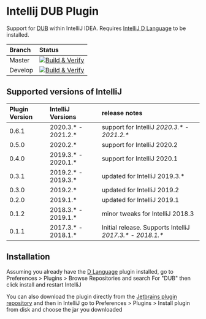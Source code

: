 Intellij DUB Plugin
===================

Support for [DUB](https://code.dlang.org/) within IntelliJ IDEA. Requires [IntelliJ D Language](https://github.com/intellij-dlanguage/intellij-dlanguage) to be installed.

| Branch | Status |
| :--- | :--- |
| Master | [![Build & Verify](https://github.com/intellij-dlanguage/intellij-dub/actions/workflows/gradle.yml/badge.svg?branch=master)](https://github.com/intellij-dlanguage/intellij-dub/actions/workflows/gradle.yml) |
| Develop | [![Build & Verify](https://github.com/intellij-dlanguage/intellij-dub/actions/workflows/gradle.yml/badge.svg?branch=develop)](https://github.com/intellij-dlanguage/intellij-dub/actions/workflows/gradle.yml) |

## Supported versions of IntelliJ

| Plugin Version | IntelliJ Versions | release notes |
| :--- | :--- | :--- |
| 0.6.1 | 2020.3.* - 2021.2.* | support for IntelliJ _2020.3.*_ - _2021.2.*_ |
| 0.5.0 | 2020.2.* | support for IntelliJ 2020.2 |
| 0.4.0 | 2019.3.* - 2020.1.* | support for IntelliJ 2020.1 |
| 0.3.1 | 2019.2.* - 2019.3.* | updated for IntelliJ 2019.3.* |
| 0.3.0 | 2019.2.* | updated for IntelliJ 2019.2 |
| 0.2.0 | 2019.1.* | updated for IntelliJ 2019.1 |
| 0.1.2 | 2018.3.* - 2019.1.* | minor tweaks for IntelliJ 2018.3 |
| 0.1.1 | 2017.3.* - 2018.1.* | Initial release. Supports IntelliJ _2017.3.*_ - _2018.1.*_ |

## Installation

Assuming you already have the [D Language](https://github.com/intellij-dlanguage/intellij-dlanguage) plugin installed, go to Preferences > Plugins > Browse Repositories and search For "DUB" then click install and restart IntelliJ

You can also download the plugin directly from the [Jetbrains plugin repository](http://plugins.jetbrains.com/plugin/10416-dub) and then in IntelliJ go to Preferences > Plugins > Install plugin from disk and choose the jar you downloaded
